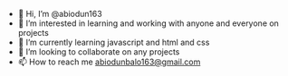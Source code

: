 - 👋 Hi, I’m @abiodun163
- 👀 I’m interested in learning and working with anyone and everyone on projects
- 🌱 I’m currently learning javascript and html and css
- 💞️ I’m looking to collaborate on any projects
- 📫 How to reach me abiodunbalo163@gmail.com 

<!---
abiodun163/abiodun163 is a ✨ special ✨ repository because its `README.md` (this file) appears on your GitHub profile.
You can click the Preview link to take a look at your changes.
--->
